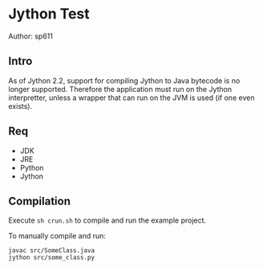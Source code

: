 Jython Test
===========
Author: sp611

Intro
-----
As of Jython 2.2, support for compiling Jython to Java bytecode is no longer 
supported. Therefore the application must run on the Jython interpretter, 
unless a wrapper that can run on the JVM is used (if one even exists).

Req
---
- JDK
- JRE
- Python
- Jython

Compilation
-----------

Execute `sh crun.sh` to compile and run the example project.

To manually compile and run:
```
javac src/SomeClass.java
jython src/some_class.py
```

